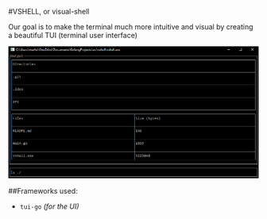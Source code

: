 #VSHELL, or visual-shell

Our goal is to make the terminal much more intuitive and visual by creating a beautiful TUI (terminal user interface)

![img.png](example.png)

##Frameworks used:
* `tui-go` _(for the UI)_